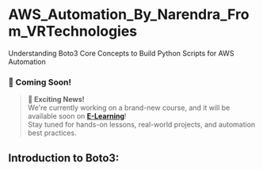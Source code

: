 # AWS_Automation_By_Narendra_From_VRTechnologies
Understanding Boto3 Core Concepts to Build Python Scripts for AWS Automation

### 🚀 Coming Soon!

> **📢 Exciting News!**  
> We're currently working on a brand-new course, and it will be available soon on **[E-Learning](https://vrtech-narendra.github.io/e_learning/udemy_courses.html)**!  
> Stay tuned for hands-on lessons, real-world projects, and automation best practices.
>
> 


## Introduction to Boto3:

